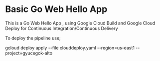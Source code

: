 # Basic Go Web Hello App

This is a Go Web Hello App , using Google Cloud Build and Google Cloud Deploy for Continuous Integration/Continuous Delivery

To deploy the pipeline use;

gcloud deploy apply --file clouddeploy.yaml --region=us-east1 --project=gyucegok-alto
